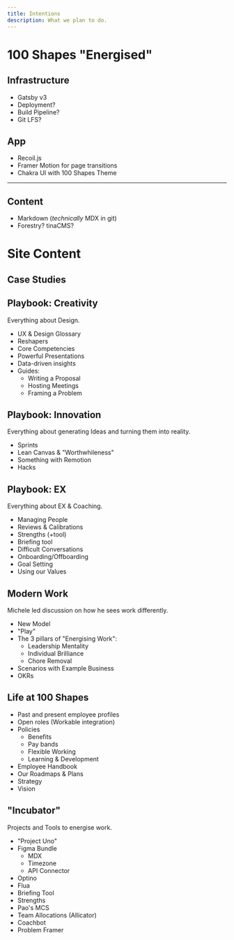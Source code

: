 ```yaml
---
title: Intentions
description: What we plan to do.
---
```


# 100 Shapes "Energised"

## Infrastructure

- Gatsby v3
- Deployment?
- Build Pipeline?
- Git LFS?

## App

- Recoil.js
- Framer Motion for page transitions
- Chakra UI with 100 Shapes Theme

---

## Content

- Markdown (_technically_ MDX in git)
- Forestry? tinaCMS?

# Site Content

## Case Studies

## Playbook: Creativity

Everything about Design.

- UX & Design Glossary
- Reshapers
- Core Competencies
- Powerful Presentations
- Data-driven insights
- Guides:
  - Writing a Proposal
  - Hosting Meetings
  - Framing a Problem

## Playbook: Innovation

Everything about generating Ideas and turning them into reality.

- Sprints
- Lean Canvas & "Worthwhileness"
- Something with Remotion
- Hacks

## Playbook: EX

Everything about EX & Coaching.

- Managing People
- Reviews & Calibrations
- Strengths (+tool)
- Briefing tool
- Difficult Conversations
- Onboarding/Offboarding
- Goal Setting
- Using our Values

## Modern Work

Michele led discussion on how he sees work differently.

- New Model
- "Play"
- The 3 pillars of "Energising Work":
  - Leadership Mentality
  - Individual Brilliance
  - Chore Removal
- Scenarios with Example Business
- OKRs

## Life at 100 Shapes

- Past and present employee profiles
- Open roles (Workable integration)
- Policies
  - Benefits
  - Pay bands
  - Flexible Working
  - Learning & Development
- Employee Handbook
- Our Roadmaps & Plans
- Strategy
- Vision

## "Incubator"

Projects and Tools to energise work.

- "Project Uno"
- Figma Bundle
  - MDX
  - Timezone
  - API Connector
- Optino
- Flua
- Briefing Tool
- Strengths
- Pao's MCS
- Team Allocations (Allicator)
- Coachbot
- Problem Framer
